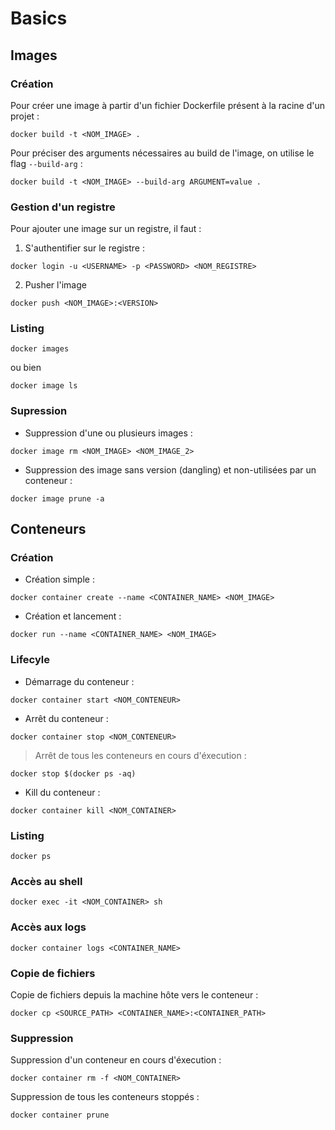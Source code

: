 # Basics

## Images

### Création 

Pour créer une image à partir d'un fichier Dockerfile présent à la racine d'un projet : 

```shell
docker build -t <NOM_IMAGE> .
```
Pour préciser des arguments nécessaires au build de l'image, on utilise le flag `--build-arg` : 

```shell
docker build -t <NOM_IMAGE> --build-arg ARGUMENT=value .
```

### Gestion d'un registre

Pour ajouter une image sur un registre, il faut : 

1) S'authentifier sur le registre : 

```shell
docker login -u <USERNAME> -p <PASSWORD> <NOM_REGISTRE>
```

2) Pusher l'image

```shell
docker push <NOM_IMAGE>:<VERSION>
```

### Listing

```shell
docker images
```

ou bien 

```shell
docker image ls
```

### Supression

- Suppression d'une ou plusieurs images : 

```shell
docker image rm <NOM_IMAGE> <NOM_IMAGE_2>
```

- Suppression des image sans version (dangling) et non-utilisées par un conteneur : 

```shell
docker image prune -a
```





## Conteneurs

### Création

- Création simple : 

```shell
docker container create --name <CONTAINER_NAME> <NOM_IMAGE>
```

- Création et lancement : 

```shell
docker run --name <CONTAINER_NAME> <NOM_IMAGE>
```

### Lifecyle

- Démarrage du conteneur : 

```shell
docker container start <NOM_CONTENEUR>
```

- Arrêt du conteneur : 

```shell
docker container stop <NOM_CONTENEUR>
```

> Arrêt de tous les conteneurs en cours d'éxecution : 

```shell
docker stop $(docker ps -aq)
```

- Kill du conteneur : 

```shell
docker container kill <NOM_CONTAINER>
```

### Listing

```shell
docker ps
```

### Accès au shell

```shell
docker exec -it <NOM_CONTAINER> sh
```

### Accès aux logs

```shell
docker container logs <CONTAINER_NAME>
```

### Copie de fichiers

Copie de fichiers depuis la machine hôte vers le conteneur : 

```shell
docker cp <SOURCE_PATH> <CONTAINER_NAME>:<CONTAINER_PATH>
```

### Suppression

Suppression d'un conteneur en cours d'éxecution : 

```shell
docker container rm -f <NOM_CONTAINER>
```

Suppression de tous les conteneurs stoppés : 

```shell
docker container prune
```

